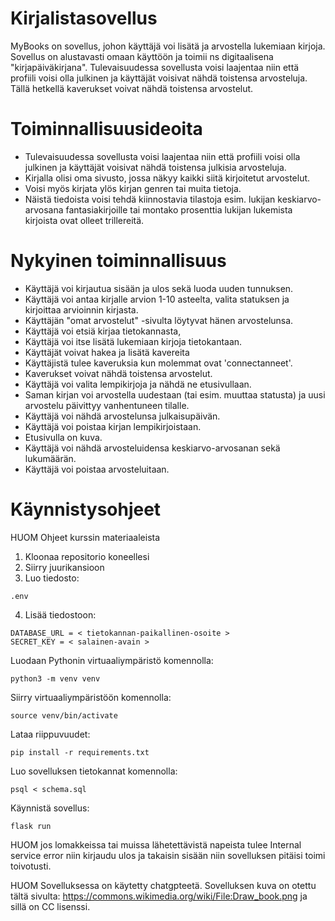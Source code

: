 
# Kirjalistasovellus

MyBooks on sovellus, johon käyttäjä voi lisätä ja arvostella lukemiaan kirjoja. Sovellus on alustavasti omaan käyttöön ja toimii ns digitaalisena "kirjapäiväkirjana". Tulevaisuudessa sovellusta voisi laajentaa niin että profiili voisi olla julkinen ja käyttäjät voisivat nähdä toistensa arvosteluja. Tällä hetkellä kaverukset voivat nähdä toistensa arvostelut.

# Toiminnallisuusideoita

- Tulevaisuudessa sovellusta voisi laajentaa niin että profiili voisi olla julkinen ja käyttäjät voisivat nähdä toistensa julkisia arvosteluja. 
- Kirjalla olisi oma sivusto, jossa näkyy kaikki siitä kirjoitetut arvostelut.
- Voisi myös kirjata ylös kirjan genren tai muita tietoja.
- Näistä tiedoista voisi tehdä kiinnostavia tilastoja esim. lukijan keskiarvo-arvosana fantasiakirjoille tai montako prosenttia lukijan lukemista kirjoista ovat olleet trillereitä.

# Nykyinen toiminnallisuus

- Käyttäjä voi kirjautua sisään ja ulos sekä luoda uuden tunnuksen.
- Käyttäjä voi antaa kirjalle arvion 1-10 asteelta, valita statuksen ja kirjoittaa arvioinnin kirjasta.
- Käyttäjän "omat arvostelut" -sivulta löytyvat hänen arvostelunsa.
- Käyttäjä voi etsiä kirjaa tietokannasta,
- Käyttäjä voi itse lisätä lukemiaan kirjoja tietokantaan.
- Käyttäjät voivat hakea ja lisätä kavereita
- Käyttäjistä tulee kaveruksia kun molemmat ovat 'connectanneet'.
- Kaverukset voivat nähdä toistensa arvostelut. 
- Käyttäjä voi valita lempikirjoja ja nähdä ne etusivullaan.
- Saman kirjan voi arvostella uudestaan (tai esim. muuttaa statusta) ja uusi arvostelu päivittyy vanhentuneen tilalle.
- Käyttäjä voi nähdä arvostelunsa julkaisupäivän. 
- Käyttäjä voi poistaa kirjan lempikirjoistaan.
- Etusivulla on kuva.
- Käyttäjä voi nähdä arvosteluidensa keskiarvo-arvosanan sekä lukumäärän.
- Käyttäjä voi poistaa arvosteluitaan.

# Käynnistysohjeet

HUOM Ohjeet kurssin materiaaleista

1. Kloonaa repositorio koneellesi
2. Siirry juurikansioon
3. Luo tiedosto: 
```
.env
```
4. Lisää tiedostoon:
```
DATABASE_URL = < tietokannan-paikallinen-osoite >
SECRET_KEY = < salainen-avain >
```
Luodaan Pythonin virtuaaliympäristö komennolla:
```
python3 -m venv venv
```

Siirry virtuaaliympäristöön komennolla:
```
source venv/bin/activate
```

Lataa riippuvuudet:
```
pip install -r requirements.txt
```
Luo sovelluksen tietokannat komennolla:
```
psql < schema.sql
```
Käynnistä sovellus:
```
flask run
```
HUOM jos lomakkeissa tai muissa lähetettävistä napeista tulee Internal service error niin kirjaudu ulos ja takaisin sisään niin sovelluksen pitäisi toimi toivotusti. 

HUOM Sovelluksessa on käytetty chatgpteetä. Sovelluksen kuva on otettu tältä sivulta: https://commons.wikimedia.org/wiki/File:Draw_book.png ja sillä on CC lisenssi. 